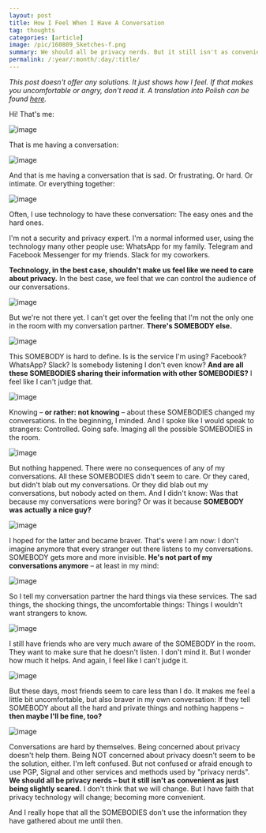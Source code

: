 ```yaml
---
layout: post
title: How I Feel When I Have A Conversation
tag: thoughts
categories: [article]
image: /pic/160809_Sketches-f.png
summary: We should all be privacy nerds. But it still isn't as convenient as just being slightly scared.
permalink: /:year/:month/:day/:title/
---
```


*This post doesn't offer any solutions. It just shows how I feel. If that makes you uncomfortable or angry, don't read it. A translation into Polish can be found [here](http://www.dobreprogramy.pl/Jak-sie-czuje-rozmawiajac,Blog,77350.html).*

Hi! That's me:

![image](/pic/160809_Sketches-13.png)

That is me having a conversation:

![image](/pic/160809_Sketches-12.png)

And that is me having a conversation that is sad. Or frustrating. Or hard. Or intimate. Or everything together:

![image](/pic/160809_Sketches-11.png)

Often, I use technology to have these conversation: The easy ones and the hard ones.

I'm not a security and privacy expert. I'm a normal informed user, using the technology many other people use: WhatsApp for my family. Telegram and Facebook Messenger for my friends. Slack for my coworkers.

**Technology, in the best case, shouldn't make us feel like we need to care about privacy.** In the best case, we feel that we can control the audience of our conversations.

![image](/pic/160809_Sketches-10.png)

But we're not there yet. I can't get over the feeling that I'm not the only one in the room with my conversation partner. **There's SOMEBODY else.**

![image](/pic/160809_Sketches-09.png)

This SOMEBODY is hard to define. Is is the service I'm using? Facebook? WhatsApp? Slack? Is somebody listening I don't even know? **And are all these SOMEBODIES sharing their information with other SOMEBODIES?** I feel like I can't judge that.

![image](/pic/160809_Sketches-08.png)

Knowing – **or rather: not knowing** – about these SOMEBODIES changed my conversations. In the beginning, I minded. And I spoke like I would speak to strangers: Controlled. Going safe. Imaging all the possible SOMEBODIES in the room.

![image](/pic/160809_Sketches-02.png)

But nothing happened. There were no consequences of any of my conversations. All these SOMEBODIES didn't seem to care. Or they cared, but didn't blab out my conversations. Or they did blab out my conversations, but nobody acted on them. And I didn't know: Was that because my conversations were boring? Or was it because **SOMEBODY was actually a nice guy?**

![image](/pic/160809_Sketches-03.png)

I hoped for the latter and became braver. That's were I am now: I don't imagine anymore that every stranger out there listens to my conversations. SOMEBODY gets more and more invisible. **He's not part of my conversations anymore** – at least in my mind:

![image](/pic/160809_Sketches-05.png)

So I tell my conversation partner the hard things via these services. The sad things, the shocking things, the uncomfortable things: Things I wouldn't want strangers to know.  

![image](/pic/160809_Sketches-04.png)

I still have friends who are very much aware of the SOMEBODY in the room. They want to make sure that he doesn't listen. I don't mind it. But I wonder how much it helps. And again, I feel like I can't judge it.

![image](/pic/160809_Sketches-06.png)

But these days, most friends seem to care less than I do. It makes me feel a little bit uncomfortable, but also braver in my own conversation: If they tell SOMEBODY about all the hard and private things and nothing happens – **then maybe I'll be fine, too?**

![image](/pic/160809_Sketches-07.png)

Conversations are hard by themselves. Being concerned about privacy doesn't help them. Being NOT concerned about privacy doesn't seem to be the solution, either. I'm left confused. But not confused or afraid enough to use PGP, Signal and other services and methods used by "privacy nerds". **We should all be privacy nerds – but it still isn't as convenient as just being slightly scared.** I don't think that we will change. But I have faith that privacy technology will change; becoming more convenient.

And I really hope that all the SOMEBODIES don't use the information they have gathered about me until then.
